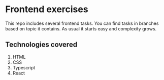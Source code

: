# Frontend exercises
This repo includes several frontend tasks. You can find tasks in branches based on topic it contains. As usual it starts easy and complexity grows.

## Technologies covered
1. HTML
2. CSS
3. Typescript
4. React
